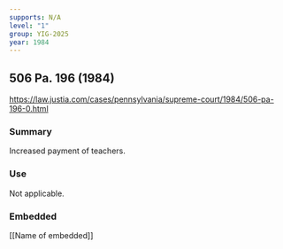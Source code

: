 ```yaml
---
supports: N/A
level: "1"
group: YIG-2025
year: 1984
---
```

## 506 Pa. 196 (1984)

https://law.justia.com/cases/pennsylvania/supreme-court/1984/506-pa-196-0.html

### Summary

Increased payment of teachers.

### Use

Not applicable.

### Embedded

[[Name of embedded]]